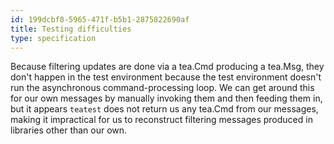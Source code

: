 ```yaml
---
id: 199dcbf8-5965-471f-b5b1-2875822690af
title: Testing difficulties
type: specification
---
```


Because filtering updates are done via a tea.Cmd producing a tea.Msg, they don't happen in the test environment because the test environment doesn't run the asynchronous command-processing loop. We can get around this for our own messages by manually invoking them and then feeding them in, but it appears `teatest` does not return us any tea.Cmd from our messages, making it impractical for us to reconstruct filtering messages produced in libraries other than our own.
